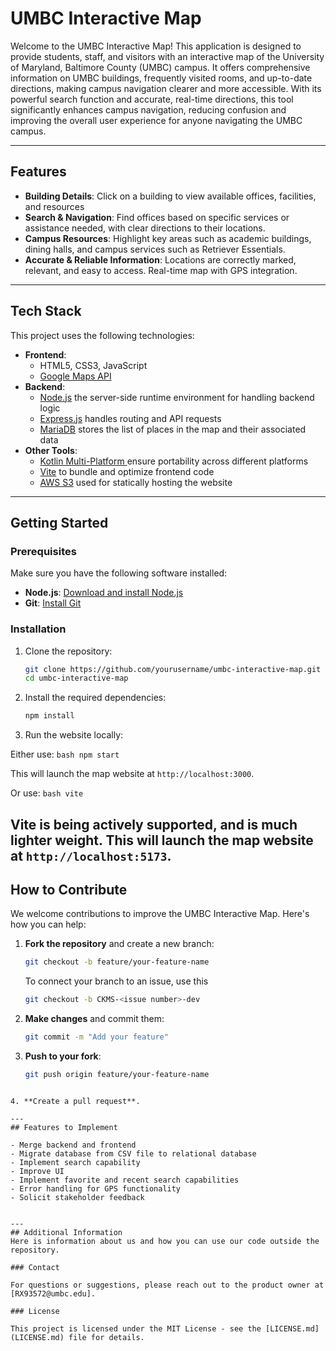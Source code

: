 # UMBC Interactive Map

Welcome to the UMBC Interactive Map! This application is designed to provide students, staff, and visitors with an interactive map of the University of Maryland, Baltimore County (UMBC) campus. It offers comprehensive information on UMBC buildings, frequently visited rooms, and up-to-date directions, making campus navigation clearer and more accessible. With its powerful search function and accurate, real-time directions, this tool significantly enhances campus navigation, reducing confusion and improving the overall user experience for anyone navigating the UMBC campus.

---
## Features
  
- **Building Details**: Click on a building to view available offices, facilities, and resources
- **Search & Navigation**: Find offices based on specific services or assistance needed, with clear directions to their locations.
- **Campus Resources**: Highlight key areas such as academic buildings, dining halls, and campus services such as Retriever Essentials.
- **Accurate & Reliable Information**: Locations are correctly marked, relevant, and easy to access. Real-time map with GPS integration.

---

## Tech Stack

This project uses the following technologies:

- **Frontend**: 
  - HTML5, CSS3, JavaScript 
  - [Google Maps API](https://developers.google.com/maps/documentation/javascript/get-api-key)
- **Backend**: 
  - [Node.js](https://nodejs.org/en) the server-side runtime environment for handling backend logic
  - [Express.js](https://expressjs.com/)  handles routing and API requests
  - [MariaDB](https://mariadb.com/) stores the list of places in the map and their associated data
- **Other Tools**:
  - [Kotlin Multi-Platform ](https://kotlinlang.org/docs/multiplatform.html) ensure portability across different platforms
  - [Vite](https://vite.dev/) to bundle and optimize frontend code
  - [AWS S3](https://aws.amazon.com/pm/serv-s3/?gclid=Cj0KCQjw7dm-BhCoARIsALFk4v8X0cwMKcTpry7Ypk74512cHsSFqtgSV4IPeGJWpJ703it4mUHLMukaAiOfEALw_wcB&trk=20e04791-939c-4db9-8964-ee54c41bc6ad&sc_channel=ps&ef_id=Cj0KCQjw7dm-BhCoARIsALFk4v8X0cwMKcTpry7Ypk74512cHsSFqtgSV4IPeGJWpJ703it4mUHLMukaAiOfEALw_wcB:G:s&s_kwcid=AL!4422!3!651751060962!e!!g!!aws%20s3!19852662362!145019251177) used for statically hosting the website
  
---

## Getting Started

### Prerequisites

Make sure you have the following software installed:

- **Node.js**: [Download and install Node.js](https://nodejs.org/)
- **Git**: [Install Git](https://git-scm.com/)

### Installation

1. Clone the repository:
   ```bash
   git clone https://github.com/yourusername/umbc-interactive-map.git
   cd umbc-interactive-map
   ```

2. Install the required dependencies:
   ```bash
   npm install
   ```

3. Run the website locally:

Either use:
      ```bash
      npm start
      ```

This will launch the map website at `http://localhost:3000`.

Or use:
      ```bash
      vite
      ``` 
 
Vite is being actively supported, and is much lighter weight.
This will launch the map website at `http://localhost:5173`.
---
## How to Contribute

We welcome contributions to improve the UMBC Interactive Map. Here's how you can help:

1. **Fork the repository** and create a new branch:
   ```bash
   git checkout -b feature/your-feature-name
   ```
   
    To connect your branch to an issue, use this
    ```bash
    git checkout -b CKMS-<issue number>-dev
    ```


2. **Make changes** and commit them:
   ```bash
   git commit -m "Add your feature"
   ```

3. **Push to your fork**:
   ```bash
   git push origin feature/your-feature-name
   ```
    ```bash

```
4. **Create a pull request**.

---
## Features to Implement

- Merge backend and frontend
- Migrate database from CSV file to relational database
- Implement search capability
- Improve UI
- Implement favorite and recent search capabilities
- Error handling for GPS functionality
- Solicit stakeholder feedback


---
## Additional Information
Here is information about us and how you can use our code outside the repository.

### Contact

For questions or suggestions, please reach out to the product owner at [RX93572@umbc.edu].

### License

This project is licensed under the MIT License - see the [LICENSE.md](LICENSE.md) file for details.
